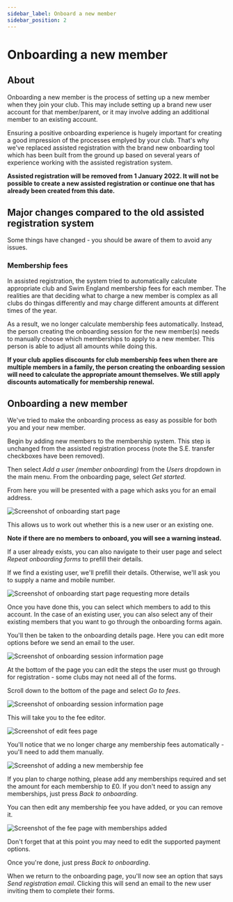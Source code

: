 ```yaml
---
sidebar_label: Onboard a new member
sidebar_position: 2
---
```


# Onboarding a new member

## About

Onboarding a new member is the process of setting up a new member when they join your club. This may include setting up a brand new user account for that member/parent, or it may involve adding an additional member to an existing account.

Ensuring a positive onboarding experience is hugely important for creating a good impression of the processes emplyed by your club. That's why we've replaced assisted registration with the brand new onboarding tool which has been built from the ground up based on several years of experience working with the assisted registration system.

**Assisted registration will be removed from 1 January 2022. It will not be possible to create a new assisted registration or continue one that has already been created from this date.**

## Major changes compared to the old assisted registration system

Some things have changed - you should be aware of them to avoid any issues.

### Membership fees

In assisted registration, the system tried to automatically calculate appropriate club and Swim England membership fees for each member. The realities are that deciding what to charge a new member is complex as all clubs do thingas differently and may charge different amounts at different times of the year.

As a result, we no longer calculate membership fees automatically. Instead, the person creating the onboarding session for the new member(s) needs to manually choose which memberships to apply to a new member. This person is able to adjust all amounts while doing this.

**If your club applies discounts for club membership fees when there are multiple members in a family, the person creating the onboarding session will need to calculate the appropriate amount themselves. We still apply discounts automatically for membership renewal.**

## Onboarding a new member

We've tried to make the onboarding process as easy as possible for both you and your new member.

Begin by adding new members to the membership system. This step is unchanged from the assisted registration process (note the S.E. transfer checkboxes have been removed).

Then select *Add a user (member onboarding)* from the *Users* dropdown in the main menu. From the onboarding page, select *Get started*.

From here you will be presented with a page which asks you for an email address.

![Screenshot of onboarding start page](img/onboarding-start.png "Onboarding start page")

This allows us to work out whether this is a new user or an existing one.

**Note if there are no members to onboard, you will see a warning instead.**

If a user already exists, you can also navigate to their user page and select *Repeat onboarding forms* to prefill their details.

If we find a existing user, we'll prefill their details. Otherwise, we'll ask you to supply a name and mobile number.

![Screenshot of onboarding start page requesting more details](img/onboarding-enter-details.png "Onboarding start page with forms")

Once you have done this, you can select which members to add to this account. In the case of an existing user, you can also select any of their existing members that you want to go through the onboarding forms again.

You'll then be taken to the onboarding details page. Here you can edit more options before we send an email to the user.

![Screenshot of onboarding session information page](img/onboarding-details.png "Onboarding session information page")

At the bottom of the page you can edit the steps the user must go through for registration - some clubs may not need all of the forms.

Scroll down to the bottom of the page and select *Go to fees*.

![Screenshot of onboarding session information page](img/onboarding-details-2.png "Onboarding session information page")

This will take you to the fee editor.

![Screenshot of edit fees page](img/edit-fees-start.png "Edit fees page")

You'll notice that we no longer charge any membership fees automatically - you'll need to add them manually.

![Screenshot of adding a new membership fee](img/edit-fees-add-membership.png "Adding a new membership")

If you plan to charge nothing, please add any memberships required and set the amount for each membership to £0. If you don't need to assign any memberships, just press *Back to onboarding*.

You can then edit any membership fee you have added, or you can remove it.

![Screenshot of the fee page with memberships added](img/edit-fees-edit.png "Fee page with memberships added")

Don't forget that at this point you may need to edit the supported payment options.

Once you're done, just press *Back to onboarding*.

When we return to the onboarding page, you'll now see an option that says *Send registration email*. Clicking this will send an email to the new user inviting them to complete their forms.